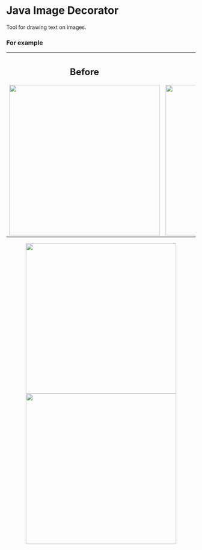 # Java Image Decorator

Tool for drawing text on images. 

### For example

<table width="100%" border="0">
  <tr valign="top">
    <td >
      <h2 align="center">Before</h2>
      <img src="https://raw.githubusercontent.com/hummatli/java-image-decorator/master/imgs_for_readme/girl.jpg" width="400px"/>
    </td>
    <td >
      <h2 align="center">After</h2>
      <img src="https://raw.githubusercontent.com/hummatli/java-image-decorator/master/imgs_for_readme/edited/girl.jpg" width="400px"/>
    </td>
   </tr>
<table>

<p align="center">
<img src="https://raw.githubusercontent.com/hummatli/java-image-decorator/master/imgs_for_readme/lonely.jpg" width="400px"/>

<img src="https://raw.githubusercontent.com/hummatli/java-image-decorator/master/imgs_for_readme/edited/lonely.jpg" width="400px"/>
</p>

